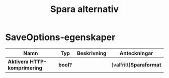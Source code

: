﻿---
title: Spara alternativ
second_title: Aspose.Cells Cloud Documen
linktitle: Spara alternativ
type: docs
url: /sv/save-options/
keywords: Workbook save options
description: Aspose.Cells Cloud REST API stöder hämta Excel-filer till olika typer av filformat. SDK stöder olika typer av utvecklingsspråk. Dessa inkluderar Android, C#, Go, Java, NodeJS, Perl, PHP, Python, Ruby och Swift.
weight: 79
kwords: Excel, Office Moln, REST API, Kalkylblad, PDF, CSV, Json, Markdown, Sparalternativ
---
# SaveOptions-egenskaper

Namn | Typ | Beskrivning | Anteckningar
------------ | ------------- | ------------- | -------------
**Aktivera HTTP-komprimering** | **bool?** | | [valfritt]**Sparaformat** | **sträng** | | [valfritt]**ClearData** | **bool?** | Gör arbetsboken tom efter att du har sparat filen. | [valfritt]**Cachelagrad filmapp** | **sträng** | Den cachade filmappen används för att lagra stora mängder data. | [valfritt]**ValideraSammanslagnaOmråden** | **bool?** | Anger om sammanslagna områden ska valideras innan filen sparas. Standardvärdet är falskt. | [valfritt]**Uppdatera diagramcache** | **bool?** | | [valfritt]**Skapa katalog** | **bool?** | Om värdet är sant och katalogen inte finns, skapas katalogen automatiskt innan filen sparas. | [valfritt]**Sortera namn** | **bool?** | | [valfritt]